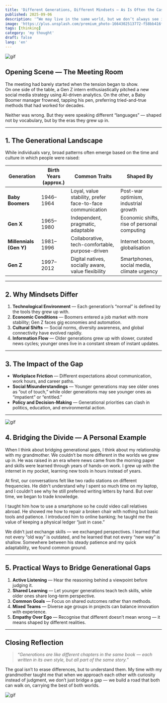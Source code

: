 ```yaml
---
title: 'Different Generations, Different Mindsets — As Is Often the Case'
published: 2025-09-06
description: '“We may live in the same world, but we don’t always see it through the same lens.”'
image: 'https://plus.unsplash.com/premium_photo-1664302513772-f58bb416fe59?w=600&auto=format&fit=crop&q=60&ixlib=rb-4.1.0&ixid=M3wxMjA3fDB8MHxzZWFyY2h8Mzl8fGdyYW5kZmF0aGVyJTIwYW5kJTIwZ3JhbmRzb258ZW58MHx8MHx8fDA%3D'
tags: [thinking]
category: 'my thought'
draft: false 
lang: 'en'
---
```


![gif](https://media1.tenor.com/m/U1Uw6JT3_UcAAAAd/kaguya-kaguya-sama.gif)

## **Opening Scene — The Meeting Room**

The meeting had barely started when the tension began to show.  
On one side of the table, a Gen Z intern enthusiastically pitched a new social media strategy using AI-driven analytics. On the other, a Baby Boomer manager frowned, tapping his pen, preferring tried-and-true methods that had worked for decades.  

Neither was wrong. But they were speaking different “languages” — shaped not by vocabulary, but by the eras they grew up in.

---

## **1. The Generational Landscape**

While individuals vary, broad patterns often emerge based on the time and culture in which people were raised:  

| Generation | Birth Years (approx.) | Common Traits | Shaped By |
|------------|-----------------------|---------------|-----------|
| **Baby Boomers** | 1946–1964 | Loyal, value stability, prefer face-to-face communication | Post-war optimism, industrial growth |
| **Gen X** | 1965–1980 | Independent, pragmatic, adaptable | Economic shifts, rise of personal computing |
| **Millennials (Gen Y)** | 1981–1996 | Collaborative, tech-comfortable, purpose-driven | Internet boom, globalisation |
| **Gen Z** | 1997–2012 | Digital natives, socially aware, value flexibility | Smartphones, social media, climate urgency |

---

## **2. Why Mindsets Differ**

1. **Technological Environment** — Each generation’s “normal” is defined by the tools they grew up with.  
2. **Economic Conditions** — Boomers entered a job market with more stability; Gen Z faces gig economies and automation.  
3. **Cultural Shifts** — Social norms, diversity awareness, and global connectivity have evolved rapidly.  
4. **Information Flow** — Older generations grew up with slower, curated news cycles; younger ones live in a constant stream of instant updates.

---

## **3. The Impact of the Gap**

- **Workplace Friction** — Different expectations about communication, work hours, and career paths.  
- **Social Misunderstandings** — Younger generations may see older ones as “out of touch,” while older generations may see younger ones as “impatient” or “entitled.”  
- **Policy and Decision-Making** — Generational priorities can clash in politics, education, and environmental action.

---

![gif](https://i.ppy.sh/b133faf87d9366b3e0dcb547b4f98dcd89951cef/68747470733a2f2f6b6f6d6172696e2e732d756c2e65752f6859754a53314c61)

## **4. Bridging the Divide — A Personal Example**

When I think about bridging generational gaps, I think about my relationship with my grandmother. We couldn’t be more different in the worlds we grew up in. He was raised in an era where news came from the morning paper and skills were learned through years of hands-on work. I grew up with the internet in my pocket, learning new tools in hours instead of years.  

At first, our conversations felt like two radio stations on different frequencies. He didn’t understand why I spent so much time on my laptop, and I couldn’t see why he still preferred writing letters by hand. But over time, we began to trade knowledge.  

I taught him how to use a smartphone so he could video call relatives abroad. He showed me how to repair a broken chair with nothing but basic tools and patience. I introduced him to online banking; he taught me the value of keeping a physical ledger “just in case.”  

We didn’t just exchange skills — we exchanged perspectives. I learned that not every “old way” is outdated, and he learned that not every “new way” is shallow. Somewhere between his steady patience and my quick adaptability, we found common ground.

---

## **5. Practical Ways to Bridge Generational Gaps**

1. **Active Listening** — Hear the reasoning behind a viewpoint before judging it.  
2. **Shared Learning** — Let younger generations teach tech skills, while older ones share long-term perspective.  
3. **Common Goals** — Focus on shared outcomes rather than methods.  
4. **Mixed Teams** — Diverse age groups in projects can balance innovation with experience.  
5. **Empathy Over Ego** — Recognise that different doesn’t mean wrong — it means shaped by different realities.

---

## **Closing Reflection**

> *“Generations are like different chapters in the same book — each written in its own style, but all part of the same story.”*

The goal isn’t to erase differences, but to understand them. My time with my grandmother taught me that when we approach each other with curiosity instead of judgment, we don’t just bridge a gap — we build a road that both can walk on, carrying the best of both worlds.

![gif](https://media.tenor.com/d3zOzcrwFpcAAAAM/anime-phone.gif)